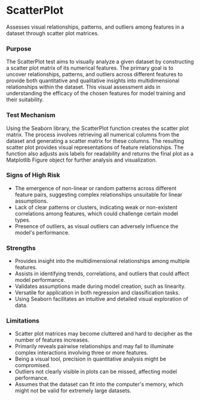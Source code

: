 # ScatterPlot

Assesses visual relationships, patterns, and outliers among features in a dataset through scatter plot matrices.

### Purpose

The ScatterPlot test aims to visually analyze a given dataset by constructing a scatter plot matrix of its
numerical features. The primary goal is to uncover relationships, patterns, and outliers across different features
to provide both quantitative and qualitative insights into multidimensional relationships within the dataset. This
visual assessment aids in understanding the efficacy of the chosen features for model training and their
suitability.

### Test Mechanism

Using the Seaborn library, the ScatterPlot function creates the scatter plot matrix. The process involves
retrieving all numerical columns from the dataset and generating a scatter matrix for these columns. The resulting
scatter plot provides visual representations of feature relationships. The function also adjusts axis labels for
readability and returns the final plot as a Matplotlib Figure object for further analysis and visualization.

### Signs of High Risk

- The emergence of non-linear or random patterns across different feature pairs, suggesting complex relationships
unsuitable for linear assumptions.
- Lack of clear patterns or clusters, indicating weak or non-existent correlations among features, which could
challenge certain model types.
- Presence of outliers, as visual outliers can adversely influence the model's performance.

### Strengths

- Provides insight into the multidimensional relationships among multiple features.
- Assists in identifying trends, correlations, and outliers that could affect model performance.
- Validates assumptions made during model creation, such as linearity.
- Versatile for application in both regression and classification tasks.
- Using Seaborn facilitates an intuitive and detailed visual exploration of data.

### Limitations

- Scatter plot matrices may become cluttered and hard to decipher as the number of features increases.
- Primarily reveals pairwise relationships and may fail to illuminate complex interactions involving three or more
features.
- Being a visual tool, precision in quantitative analysis might be compromised.
- Outliers not clearly visible in plots can be missed, affecting model performance.
- Assumes that the dataset can fit into the computer's memory, which might not be valid for extremely large
datasets.